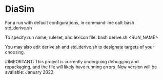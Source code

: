 # DiaSim

For a run with default configurations, in command line call: bash std_derive.sh

To specify run name, ruleset, and lexicon file: bash derive.sh <RUN_NAME> <RULESET> <LEXFILE>

You may also edit derive.sh and std_derive.sh to designate targets of your choosing.

#IMPORTANT: This project is currently undergoing debugging and repackaging, and the file will likely have running errors. New version will be available: January 2023. 
